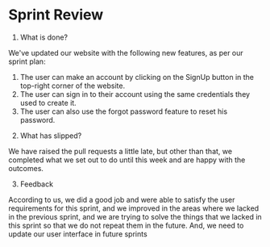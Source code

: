 # Sprint Review

1. What is done?

We've updated our website with the following new features, as per our sprint plan:
1) The user can make an account by clicking on the SignUp button in the top-right corner of the website.
2) The user can sign in to their account using the same credentials they used to create it.
3) The user can also use the forgot password feature to reset his password.

2. What has slipped?

We have raised the pull requests a little late, but other than that, we completed what we set out
to do until this week and are happy with the outcomes.

3. Feedback

According to us, we did a good job and were able to satisfy the user requirements for this sprint,
and we improved in the areas where we lacked in the previous sprint, and we are trying to solve
the things that we lacked in this sprint so that we do not repeat them in the future. And, we need
to update our user interface in future sprints
